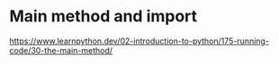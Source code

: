# Main method and import
https://www.learnpython.dev/02-introduction-to-python/175-running-code/30-the-main-method/
